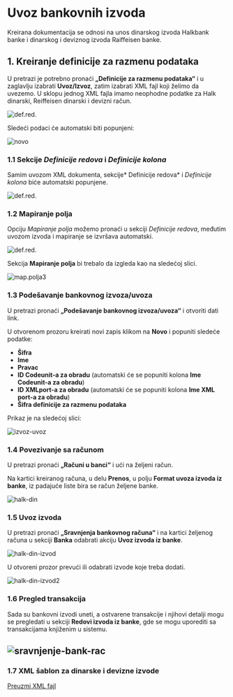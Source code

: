 # Uvoz bankovnih izvoda

Kreirana dokumentacija se odnosi na unos dinarskog izvoda Halkbank banke i dinarskog i deviznog izvoda Raiffeisen banke.

## **1. Kreiranje definicije za razmenu podataka**

U pretrazi je potrebno pronaći **„Definicije za razmenu podataka“** i u zaglavlju izabrati **Uvoz/Izvoz**, zatim izabrati XML fajl koji želimo da uvezemo. U sklopu jednog XML fajla imamo neophodne podatke za Halk dinarski, Reiffeisen dinarski i devizni račun. 

![def.red.](../assets/halk/uvoz-izvoda.png)

Sledeći podaci će automatski biti popunjeni:

![novo](../assets/halk/Picture3.png)

### **1.1 Sekcije *Definicije redova* i *Definicije kolona***

Samim uvozom XML dokumenta, sekcije* Definicije redova* i *Definicije kolona* biće automatski popunjene.

![def.red.](../assets/halk/uvoz-izvoda1.png)

### **1.2 Mapiranje polja**

Opciju *Mapiranje polja* možemo pronaći u sekciji *Definicije redova*, međutim uvozom izvoda i mapiranje se izvršava automatski.

![def.red.](../assets/halk/uvoz-izvoda2.png)

Sekcija **Mapiranje polja** bi trebalo da izgleda kao na sledećoj slici.

![map.polja3](../assets/halk/Picture9.png)

### **1.3 Podešavanje bankovnog izvoza/uvoza**

U pretrazi pronaći **„Podešavanje bankovnog izvoza/uvoza“** i otvoriti dati link.

U otvorenom prozoru kreirati novi zapis klikom na **Novo** i popuniti sledeće podatke:

- **Šifra**
- **Ime**
- **Pravac**
- **ID Codeunit-a za obradu** (automatski će se popuniti kolona **Ime Codeunit-a za obradu**)
- **ID XMLport-a za obradu** (automatski će se popuniti kolona **Ime XML port-a za obradu**)
- **Šifra definicije za razmenu podataka**   
  
Prikaz je na sledećoj slici:

![izvoz-uvoz](../assets/halk/Picture10.png)

### **1.4 Povezivanje sa računom**

U pretrazi pronaći **„Računi u banci“** i ući na željeni račun.

Na kartici kreiranog računa, u delu **Prenos**, u polju **Format uvoza izvoda iz banke**, iz padajuće liste bira se račun željene banke.

![halk-din](../assets/halk/uvoz-izvoda3.png)

### **1.5 Uvoz izvoda**

U pretrazi pronaći **„Sravnjenja bankovnog računa“** i na kartici željenog računa u sekciji **Banka** odabrati akciju **Uvoz izvoda iz banke**.

![halk-din-izvod](../assets/halk/Picture12.png)

U otvoreni prozor prevući ili odabrati izvode koje treba dodati.

![halk-din-izvod2](../assets/halk/Picture13.png)

### **1.6 Pregled transakcija**

Sada su bankovni izvodi uneti, a ostvarene transakcije i njihovi detalji mogu se pregledati u sekciji **Redovi izvoda iz banke**, gde se mogu uporediti sa transakcijama knjiženim u sistemu.

![sravnjenje-bank-rac](../assets/halk/Picture14.png)
---

### **1.7 XML šablon za dinarske i devizne izvode**

[Preuzmi XML fajl](../assets/halk/Imp%20_%20Exp%20Data%20Exch%20Def%20%26%20Map.xml)


